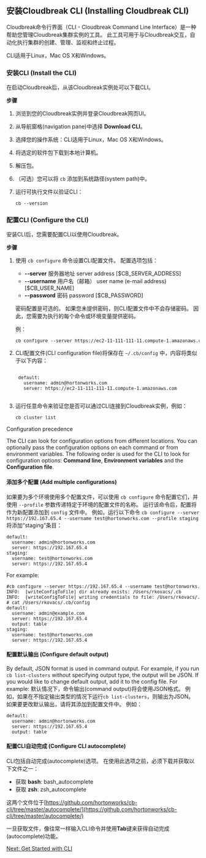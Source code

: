 ## 安装Cloudbreak CLI (Installing Cloudbreak CLI) 

Cloudbreak命令行界面（CLI - Cloudbreak Command Line Interface）是一种帮助您管理Cloudbreak集群实例的工具。 此工具可用于与Cloudbreak交互，自动化执行集群的创建、管理、监视和终止过程。

CLI适用于Linux，Mac OS X和Windows。


### 安装CLI (Install the CLI)

在启动Cloudbreak后，从该Cloudbreak实例处可以下载CLI。

**步骤**

1. 浏览到您的Cloudbreak实例并登录Cloudbreak网页UI。
2. 从导航窗格(navigation pane)中选择 **Download CLI**。
3. 选择您的操作系统：CLI适用于Linux，Mac OS X和Windows。
4. 将选定的软件包下载到本地计算机。
5. 解压包。
6. （可选）您可以将 `cb` 添加到系统路径(system path)中。
7. 运行可执行文件以验证CLI：

    <pre><small>cb --version</small></pre>


### 配置CLI (Configure the CLI)

安装CLI后，您需要配置CLI以使用Cloudbreak。

**步骤**

1. 使用 `cb configure` 命令设置CLI配置文件。 配置选项包括：
    * **--server** 服务器地址  server address [$CB_SERVER_ADDRESS]  
    * **--username** 用户名（邮箱） user name (e-mail address) [$CB_USER_NAME]  
    * **--password** 密码  password [$CB_PASSWORD]  
   
    密码配置是可选的。 如果您未提供密码，则CLI配置文件中不会存储密码。 因此，您需要为执行的每个命令或环境变量提供密码。
    
    例：
    
    <pre><small>cb configure --server https://ec2-11-111-111-11.compute-1.amazonaws.com --username admin@hortonworks.com</small></pre>

2. CLI配置文件(CLI configuration file)将保存在 `~/.cb/config` 中，内容将类似于以下内容：

    <pre><small>
    default: 
      username: admin@hortonworks.com 
      server: https://ec2-11-111-111-11.compute-1.amazonaws.com 
    </small></pre>


3. 运行任意命令来验证您是否可以通过CLI连接到Cloudbreak实例，例如：

    <pre><small>cb cluster list</small></pre>  


<div class="note">
    <p class="first admonition-title">Configuration precedence</p>
    <p class="last">
    The CLI can look for configuration options from different locations. You can optionally
    pass the configuration options on each command or from environment variables. The following
    order is used for the CLI to look for configuration options: <strong>Command line</strong>, <strong>Environment variables</strong>
    and the <strong>Configuration file</strong>.
    </p>
</div>

  
#### 添加多个配置 (Add multiple configurations)

如果要为多个环境使用多个配置文件，可以使用 `cb configure` 命令配置它们，并使用 `--profile` 参数传递特定于环境的配置文件的名称。 运行该命令后，配置将作为新配置添加到 `config` 文件中。 例如，运行以下命令 `cb configure --server https://192.167.65.4 --username test@hortonworks.com --profile staging` 将添加“staging”条目：

<pre><small>default:
  username: admin@hortonworks.com
  server: https://192.167.65.4
staging:
  username: test@hortonworks.com
  server: https://192.167.65.4  
</small></pre>

For example:

<pre><small>#cb configure --server https://192.167.65.4 --username test@hortonworks.com --profile staging
INFO:  [writeConfigToFile] dir already exists: /Users/rkovacs/.cb
INFO:  [writeConfigToFile] writing credentials to file: /Users/rkovacs/.cb/config
# cat /Users/rkovacs/.cb/config
default:
  username: admin@example.com
  server: https://192.167.65.4
  output: table
staging:
  username: test@hortonworks.com
  server: https://192.167.65.4</small></pre>
 


#### 配置默认输出 (Configure default output)

By default, JSON format is used in command output. For example, if you run `cb list-clusters` without specifying output type, the output will be JSON. If you would like to change default output, add it to the config file. For example:
默认情况下，命令输出(command output)将会使用JSON格式。 例如，如果在不指定输出类型的情况下运行`cb list-clusters`，则输出为JSON。 如果要更改默认输出，请将其添加到配置文件中。 例如：

<pre><small>default:
  username: admin@hortonworks.com
  server: https://192.167.65.4
  output: table</small></pre>


#### 配置CLI自动完成 (Configure CLI autocomplete)

CLI包括自动完成(autocomplete)选项。 在使用此选项之前，必须下载并获取以下文件之一：

* 获取 **bash**: bash_autocomplete  
* 获取 **zsh**: zsh_autocomplete  

这两个文件位于[https://github.com/hortonworks/cb-cli/tree/master/autocomplete/](https://github.com/hortonworks/cb-cli/tree/master/autocomplete/)  

一旦获取文件，像往常一样输入CLI命令并使用**Tab**键来获得自动完成(autocomplete)功能。

<div class="next">
<a href="../cli-get-started/index.html">Next: Get Started with CLI</a>
</div>
